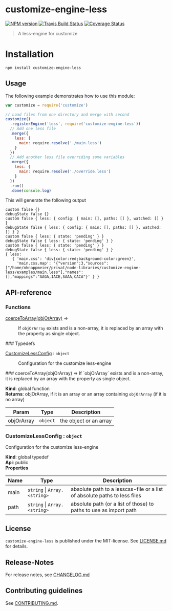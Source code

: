 # customize-engine-less 

[![NPM version](https://badge.fury.io/js/customize-engine-less.svg)](http://badge.fury.io/js/customize-engine-less)
     [![Travis Build Status](https://travis-ci.org/bootprint/customize-engine-less.svg?branch=master)](https://travis-ci.org/bootprint/customize-engine-less)
   [![Coverage Status](https://img.shields.io/coveralls/bootprint/customize-engine-less.svg)](https://coveralls.io/r/bootprint/customize-engine-less)


> A less-engine for customize


# Installation

```
npm install customize-engine-less
```

 
## Usage

The following example demonstrates how to use this module:

```js
var customize = require('customize')

// Load files from one directory and merge with second
customize()
  .registerEngine('less', require('customize-engine-less'))
  // Add one less file
  .merge({
    less: {
      main: require.resolve('./main.less')
    }
  })
  // Add another less file overriding some variables
  .merge({
    less: {
      main: require.resolve('./override.less')
    }
  })
  .run()
  .done(console.log)
```

This will generate the following output

```
custom false {}
debugState false {}
custom false { less: { config: { main: [], paths: [] }, watched: [] } }
debugState false { less: { config: { main: [], paths: [] }, watched: [] } }
custom false { less: { state: 'pending' } }
debugState false { less: { state: 'pending' } }
custom false { less: { state: 'pending' } }
debugState false { less: { state: 'pending' } }
{ less: 
   { 'main.css': 'div{color:red;background-color:green}',
     'main.css.map': '{"version":3,"sources":["/home/nknappmeier/privat/node-libraries/customize-engine-less/examples/main.less"],"names":[],"mappings":"AAGA,IACE,SAAA,CACA"}' } }
```

##  API-reference

### Functions
<dl>
<dt><a href="#coerceToArray">coerceToArray(objOrArray)</a> ⇒</dt>
<dd><p>If <code>objOrArray</code> exists and is a non-array, it is replaced by
an array with the property as single object.</p>
</dd>
</dl>
### Typedefs
<dl>
<dt><a href="#CustomizeLessConfig">CustomizeLessConfig</a> : <code>object</code></dt>
<dd><p>Configuration for the customize less-engine</p>
</dd>
</dl>
<a name="coerceToArray"></a>
### coerceToArray(objOrArray) ⇒
If `objOrArray` exists and is a non-array, it is replaced by
an array with the property as single object.

**Kind**: global function  
**Returns**: objOrArray, if it is an array or an array containing `objOrArray` (if it is no array)  

| Param | Type | Description |
| --- | --- | --- |
| objOrArray | <code>object</code> | the object or an array |

<a name="CustomizeLessConfig"></a>
### CustomizeLessConfig : <code>object</code>
Configuration for the customize less-engine

**Kind**: global typedef  
**Api**: public  
**Properties**

| Name | Type | Description |
| --- | --- | --- |
| main | <code>string</code> &#124; <code>Array.&lt;string&gt;</code> | absolute path to a lesscss-file or a list of absolute paths to less files |
| path | <code>string</code> &#124; <code>Array.&lt;string&gt;</code> | absolute path (or a list of those) to paths to use as import path |




## License

`customize-engine-less` is published under the MIT-license. 
See [LICENSE.md](LICENSE.md) for details.

## Release-Notes
 
For release notes, see [CHANGELOG.md](CHANGELOG.md)
 
## Contributing guidelines

See [CONTRIBUTING.md](CONTRIBUTING.md).